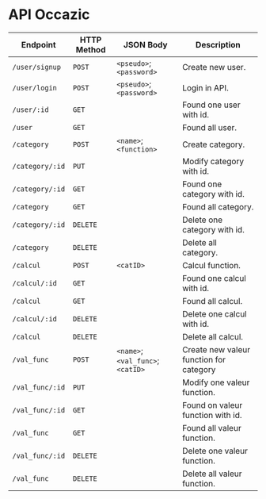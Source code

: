 # API Occazic 

Endpoint | HTTP Method |  JSON Body  | Description
-------- | ----------- | ----------- | -----------
`/user/signup` | `POST` | `<pseudo>`; `<password>` | Create new user.
`/user/login` | `POST` | `<pseudo>`; `<password>` | Login in API.
`/user/:id` | `GET` |  | Found one user with id.
`/user` | `GET` |  | Found all user.
`/category` | `POST` | `<name>`; `<function>` | Create category.
`/category/:id` | `PUT` |  | Modify category with id.
`/category/:id` | `GET` |  | Found one category with id.
`/category` | `GET` |  | Found all category.
`/category/:id` | `DELETE` |  | Delete one category with id.
`/category` | `DELETE` |  | Delete all category.
`/calcul` | `POST` | `<catID>` | Calcul function.
`/calcul/:id` | `GET` |  | Found one calcul with id.
`/calcul` | `GET` |  | Found all calcul.
`/calcul/:id` | `DELETE` |  | Delete one calcul with id.
`/calcul` | `DELETE` |  | Delete all calcul.
`/val_func` | `POST` | `<name>`; `<val_func>`; `<catID>` | Create new valeur function for category 
`/val_func/:id` | `PUT` |  | Modify one valeur function.
`/val_func/:id` | `GET` |  | Found on valeur function with id.
`/val_func` | `GET` |  | Found all valeur function.
`/val_func/:id` | `DELETE` |  | Delete one valeur function.
`/val_func` | `DELETE` |  | Delete all valeur function.


